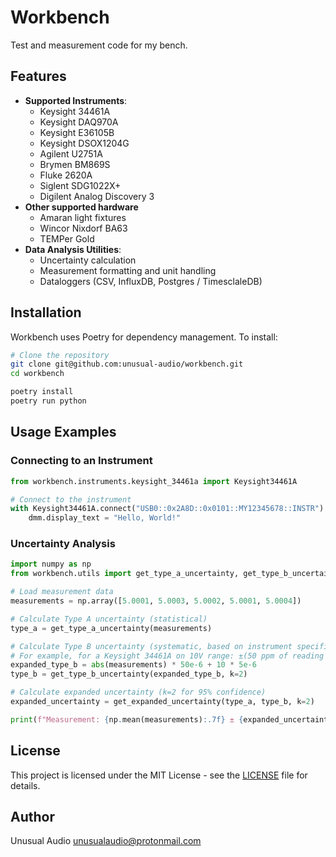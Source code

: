 # Workbench

Test and measurement code for my bench.

## Features

- **Supported Instruments**:
  - Keysight 34461A
  - Keysight DAQ970A
  - Keysight E36105B
  - Keysight DSOX1204G
  - Agilent U2751A
  - Brymen BM869S
  - Fluke 2620A
  - Siglent SDG1022X+
  - Digilent Analog Discovery 3
- **Other supported hardware**
  - Amaran light fixtures
  - Wincor Nixdorf BA63
  - TEMPer Gold
- **Data Analysis Utilities**:
  - Uncertainty calculation
  - Measurement formatting and unit handling
  - Dataloggers (CSV, InfluxDB, Postgres / TimesclaleDB)

## Installation

Workbench uses Poetry for dependency management. To install:

```bash
# Clone the repository
git clone git@github.com:unusual-audio/workbench.git
cd workbench

poetry install
poetry run python
```

## Usage Examples

### Connecting to an Instrument

```python
from workbench.instruments.keysight_34461a import Keysight34461A

# Connect to the instrument
with Keysight34461A.connect("USB0::0x2A8D::0x0101::MY12345678::INSTR") as dmm:
    dmm.display_text = "Hello, World!"
```

### Uncertainty Analysis

```python
import numpy as np
from workbench.utils import get_type_a_uncertainty, get_type_b_uncertainty, get_expanded_uncertainty

# Load measurement data
measurements = np.array([5.0001, 5.0003, 5.0002, 5.0001, 5.0004])

# Calculate Type A uncertainty (statistical)
type_a = get_type_a_uncertainty(measurements)

# Calculate Type B uncertainty (systematic, based on instrument specifications)
# For example, for a Keysight 34461A on 10V range: ±(50 ppm of reading + 5 ppm of range)
expanded_type_b = abs(measurements) * 50e-6 + 10 * 5e-6
type_b = get_type_b_uncertainty(expanded_type_b, k=2)

# Calculate expanded uncertainty (k=2 for 95% confidence)
expanded_uncertainty = get_expanded_uncertainty(type_a, type_b, k=2)

print(f"Measurement: {np.mean(measurements):.7f} ± {expanded_uncertainty:.7f} V (k=2)")
```

## License

This project is licensed under the MIT License - see the [LICENSE](LICENSE) file for details.

## Author

Unusual Audio <unusualaudio@protonmail.com>
